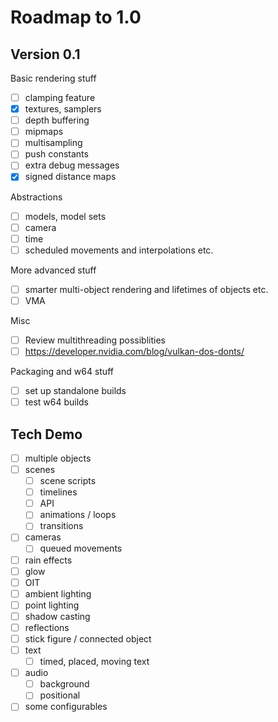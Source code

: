 # Roadmap to 1.0

## Version 0.1

Basic rendering stuff

 - [ ] clamping feature
 - [x] textures, samplers
 - [ ] depth buffering
 - [ ] mipmaps
 - [ ] multisampling
 - [ ] push constants
 - [ ] extra debug messages
 - [x] signed distance maps

Abstractions

 - [ ] models, model sets
 - [ ] camera
 - [ ] time
 - [ ] scheduled movements and interpolations etc.

More advanced stuff

 - [ ] smarter multi-object rendering and lifetimes of objects etc.
 - [ ] VMA

Misc

 - [ ] Review multithreading possiblities
 - [ ] https://developer.nvidia.com/blog/vulkan-dos-donts/

Packaging and w64 stuff

 - [ ] set up standalone builds
 - [ ] test w64 builds

## Tech Demo

 - [ ] multiple objects
 - [ ] scenes
   - [ ] scene scripts
   - [ ] timelines
   - [ ] API
   - [ ] animations / loops
   - [ ] transitions
 - [ ] cameras
   - [ ] queued movements
 - [ ] rain effects
 - [ ] glow
 - [ ] OIT
 - [ ] ambient lighting
 - [ ] point lighting
 - [ ] shadow casting
 - [ ] reflections
 - [ ] stick figure / connected object
 - [ ] text
   - [ ] timed, placed, moving text
 - [ ] audio
   - [ ] background
   - [ ] positional
 - [ ] some configurables
